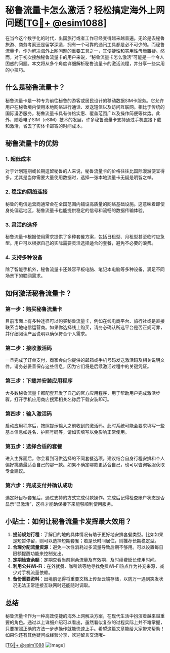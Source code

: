 # 秘鲁流量卡怎么激活？轻松搞定海外上网问题[[TG💪+ @esim1088](https://t.me/s/esim1088)]

在当今这个数字化的时代，出国旅行或者工作已经变得越来越普遍。无论是去秘鲁旅游、商务考察还是留学深造，拥有一个可靠的通讯工具都是必不可少的。而秘鲁流量卡，作为解决海外上网问题的重要工具之一，其便捷性和实用性毋庸置疑。然而，对于初次接触秘鲁流量卡的用户来说，“秘鲁流量卡怎么激活”可能是一个令人困惑的问题。本文将从多个角度详细解析秘鲁流量卡的激活流程，并分享一些实用的小技巧。

## 什么是秘鲁流量卡？

秘鲁流量卡是一种专为前往秘鲁的游客或居民设计的移动数据SIM卡服务。它允许用户在秘鲁境内使用本地网络进行通话、发送短信以及访问互联网。相比于传统的国际漫游服务，秘鲁流量卡具有价格实惠、覆盖范围广以及操作简便等优势。此外，随着电子SIM（eSIM）技术的发展，许多秘鲁流量卡支持通过手机直接下载和激活，省去了实体卡邮寄的时间成本。

## 秘鲁流量卡的优势

### 1. 超低成本
对于计划短期或长期逗留秘鲁的人来说，秘鲁流量卡的价格往往比国际漫游便宜得多。尤其是当你需要大量使用数据时，选择一张本地流量卡无疑是明智之举。

### 2. 稳定的网络连接
秘鲁的电信运营商通常会在全国范围内铺设高质量的网络基础设施。这意味着即使身处偏远地区，秘鲁流量卡也能提供稳定的信号和流畅的数据传输体验。

### 3. 灵活的选择
秘鲁流量卡根据使用需求提供了多种套餐方案，包括日租型、月租型甚至临时应急型。用户可以根据自己的实际需要灵活选择适合的套餐，避免不必要的浪费。

### 4. 支持多种设备
除了智能手机外，秘鲁流量卡还兼容平板电脑、笔记本电脑等多种设备，满足不同场景下的联网需求。

## 如何激活秘鲁流量卡？

### 第一步：购买秘鲁流量卡
目前市面上有多种途径可以购买秘鲁流量卡，例如在线电商平台、旅行社或是直接联系当地电信运营商。如果你选择线上购买，请务必确认所选平台是否正规可靠，并仔细阅读产品说明以确保符合个人需求。

### 第二步：接收激活码
一旦完成了订单支付，商家会向你提供的邮箱或手机号码发送激活码及相关说明文件。请务必妥善保存这些信息，因为它们将是后续激活过程中的关键凭证。

### 第三步：下载并安装应用程序
大多数秘鲁流量卡都配套开发了自己的官方应用程序，用于帮助用户完成激活步骤。打开手机应用商店搜索相关名称后下载安装即可。

### 第四步：输入激活码
启动应用程序后，按照提示输入之前收到的激活码。此时系统可能会要求填写一些基本信息如姓名、护照号码等，请如实填写以免影响正常使用。

### 第五步：选择合适的套餐
进入主界面后，你会看到可供选择的不同套餐选项。建议结合自身行程安排和个人偏好挑选最适合自己的那一款。如果不确定哪款更适合自己，也可以咨询客服获取专业建议。

### 第六步：完成支付并确认成功
选定好目标套餐后，通过支持的方式完成付款操作。完成后记得检查账户状态是否显示“已激活”，这样才能确保接下来能够顺利使用服务。

## 小贴士：如何让秘鲁流量卡发挥最大效用？

1. **提前规划行程**：了解目的地的具体情况有助于更好地安排套餐类型。比如如果是短暂停留，则可以选择短期套餐；若是长时间居住，则推荐长期稳定型。
2. **合理分配流量资源**：避免一次性消耗过多流量导致后期不够用。可以设置每日限额提醒功能来控制支出。
3. **定期检查余额**：定期查看当前剩余流量及有效期，及时续费延长使用时间。
4. **利用公共Wi-Fi**：在外就餐、咖啡馆等地寻找免费Wi-Fi热点作为补充来源，减少对手机流量依赖。
5. **备份重要资料**：出境前记得将重要文档上传至云端存储，以防万一遇到突发状况无法正常连接互联网时还能随时调取。

## 总结

秘鲁流量卡作为一种高效便捷的海外上网解决方案，在现代生活中扮演着越来越重要的角色。通过以上详细介绍可以看出，虽然看似复杂的过程实际上并不难掌握，只要按照正确的方法一步步操作就能快速上手。希望这篇文章能给大家带来帮助！如果你还有其他疑问或经验分享，欢迎留言交流哦~

[[TG💪+ @esim1088](https://t.me/s/esim1088) ![Image](https://i.postimg.cc/4NQfJmqS/Snipaste-2025-05-13-00-14-12.png)]